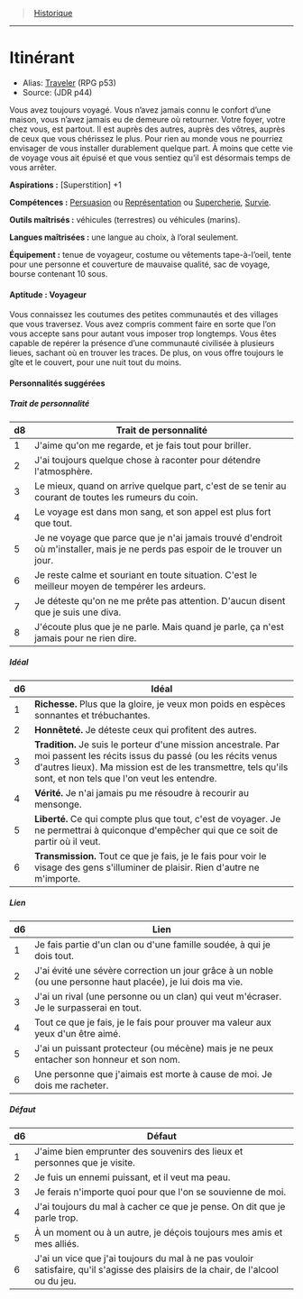 
<!--BackgroundItem-->

> <!--ParentNameLink-->[Historique](backgrounds_fr.md)<!--/ParentNameLink-->

---

# <!--Name-->Itinérant<!--/Name-->

- Alias: <!--AltName-->[Traveler](background_traveler_en.md) (RPG p53)<!--/AltName-->
- Source: <!--Source-->(JDR p44)<!--/Source-->

<!--Description-->

Vous avez toujours voyagé. Vous n’avez jamais connu le confort d’une maison, vous n’avez jamais eu de demeure où retourner. Votre foyer, votre chez vous, est partout. Il est auprès des autres, auprès des vôtres, auprès de ceux que vous chérissez le plus. Pour rien au monde vous ne pourriez envisager de vous installer durablement quelque part. À moins que cette vie de voyage vous ait épuisé et que vous sentiez qu’il est désormais temps de vous arrêter.

<!--/Description-->

**Aspirations :** <!--Aspirations-->[Superstition] +1<!--/Aspirations-->

**Compétences :** <!--SkillProficiencies-->[Persuasion] ou [Représentation] ou [Supercherie], [Survie].<!--/SkillProficiencies-->

**Outils maîtrisés :** <!--MasteredTools-->véhicules (terrestres) ou véhicules (marins).<!--/MasteredTools-->

**Langues maîtrisées :** <!--MasteredLanguages-->une langue au choix, à l’oral seulement.<!--/MasteredLanguages-->

**Équipement :** <!--Equipment-->tenue de voyageur, costume ou vêtements tape-à-l’oeil, tente pour une personne et couverture de mauvaise qualité, sac de voyage, bourse contenant 10 sous.<!--/Equipment-->

<!--FeatureItem-->

#### <!--Name-->Aptitude : Voyageur<!--/Name-->

<!--Description-->

Vous connaissez les coutumes des petites communautés et des villages que vous traversez. Vous avez compris comment faire en sorte que l’on vous accepte sans pour autant vous imposer trop longtemps. Vous êtes capable de repérer la présence d’une communauté civilisée à plusieurs lieues, sachant où en trouver les traces. De plus, on vous offre toujours le gîte et le couvert, pour une nuit tout du moins.

<!--/Description-->

<!--/FeatureItem-->

#### Personnalités suggérées

<!--PersonalityTraitItem-->

##### <!--Name-->Trait de personnalité<!--/Name-->

<!--Table-->

|d8|Trait de personnalité|
|---|---|
|1|J'aime qu'on me regarde, et je fais tout pour <!--br-->briller.|
|2|J'ai toujours quelque chose à raconter pour <!--br-->détendre l'atmosphère.|
|3|Le mieux, quand on arrive quelque part, c'est <!--br-->de se tenir au courant de toutes les rumeurs du <!--br-->coin.|
|4|Le voyage est dans mon sang, et son appel est <!--br-->plus fort que tout.|
|5|Je ne voyage que parce que je n'ai jamais <!--br-->trouvé d'endroit où m'installer, mais je ne <!--br-->perds pas espoir de le trouver un jour.|
|6|Je reste calme et souriant en toute situation. <!--br-->C'est le meilleur moyen de tempérer les <!--br-->ardeurs.|
|7|Je déteste qu'on ne me prête pas attention. <!--br-->D'aucun disent que je suis une diva.|
|8|J'écoute plus que je ne parle. Mais quand je <!--br-->parle, ça n'est jamais pour ne rien dire.|

<!--/Table-->

<!--/PersonalityTraitItem-->

<!--PersonalityIdealItem-->

##### <!--Name-->Idéal<!--/Name-->

<!--Table-->

|d6|Idéal|
|---|---|
|1|**Richesse.** Plus que la gloire, je veux mon poids <!--br-->en espèces sonnantes et trébuchantes.|
|2|**Honnêteté.** Je déteste ceux qui profitent des <!--br-->autres.|
|3|**Tradition.** Je suis le porteur d'une mission <!--br-->ancestrale. Par moi passent les récits issus du <!--br-->passé (ou les récits venus d'autres lieux). Ma <!--br-->mission est de les transmettre, tels qu'ils sont, <!--br-->et non tels que l'on veut les entendre.|
|4|**Vérité.** Je n'ai jamais pu me résoudre à recourir <!--br-->au mensonge.|
|5|**Liberté.** Ce qui compte plus que tout, c'est <!--br-->de voyager. Je ne permettrai à quiconque <!--br-->d'empêcher qui que ce soit de partir où il veut.|
|6|**Transmission.** Tout ce que je fais, je le fais pour <!--br-->voir le visage des gens s'illuminer de plaisir. <!--br-->Rien d'autre ne m'importe.|

<!--/Table-->

<!--/PersonalityIdealItem-->

<!--PersonalityLinkItem-->

##### <!--Name-->Lien<!--/Name-->

<!--Table-->

|d6|Lien|
|---|---|
|1|Je fais partie d'un clan ou d'une famille soudée, <!--br-->à qui je dois tout.|
|2|J'ai évité une sévère correction un jour grâce à <!--br-->un noble (ou une personne haut placée), je lui <!--br-->dois ma vie.|
|3|J'ai un rival (une personne ou un clan) qui veut <!--br-->m'écraser. Je le surpasserai en tout.|
|4|Tout ce que je fais, je le fais pour prouver ma <!--br-->valeur aux yeux d'un être aimé.|
|5|J'ai un puissant protecteur (ou mécène) mais je <!--br-->ne peux entacher son honneur et son nom.|
|6|Une personne que j'aimais est morte à cause de <!--br-->moi. Je dois me racheter.|

<!--/Table-->

<!--/PersonalityLinkItem-->

<!--PersonalityDefectItem-->

##### <!--Name-->Défaut<!--/Name-->

<!--Table-->

|d6|Défaut|
|---|---|
|1|J'aime bien emprunter des souvenirs des lieux <!--br-->et personnes que je visite.|
|2|Je fuis un ennemi puissant, et il veut ma peau.|
|3|Je ferais n'importe quoi pour que l'on se <!--br-->souvienne de moi.|
|4|J'ai toujours du mal à cacher ce que je pense. <!--br-->On dit que je parle trop.|
|5|À un moment ou à un autre, je déçois toujours <!--br-->mes amis et mes alliés.|
|6|J'ai un vice que j'ai toujours du mal à ne pas <!--br-->vouloir satisfaire, qu'il s'agisse des plaisirs de <!--br-->la chair, de l'alcool ou du jeu.|

<!--/Table-->

<!--/PersonalityDefectItem-->

<!--/BackgroundItem-->

[Acrobaties]: abilities_dexterity_hd.md#acrobaties
[Dressage]: abilities_wisdom_hd.md#dressage
[Escamotage]: abilities_dexterity_hd.md#escamotage
[Histoire]: abilities_intelligence_hd.md#histoire
[Intimidation]: abilities_charisma_hd.md#intimidation
[Perspicacité]: abilities_wisdom_hd.md#perspicacité
[Persuasion]: abilities_charisma_hd.md#persuasion
[Religion]: abilities_intelligence_hd.md#religion
[Représentation]: abilities_charisma_hd.md#représentation
[Supercherie]: abilities_charisma_hd.md#supercherie
[Survie]: abilities_wisdom_hd.md#survie
